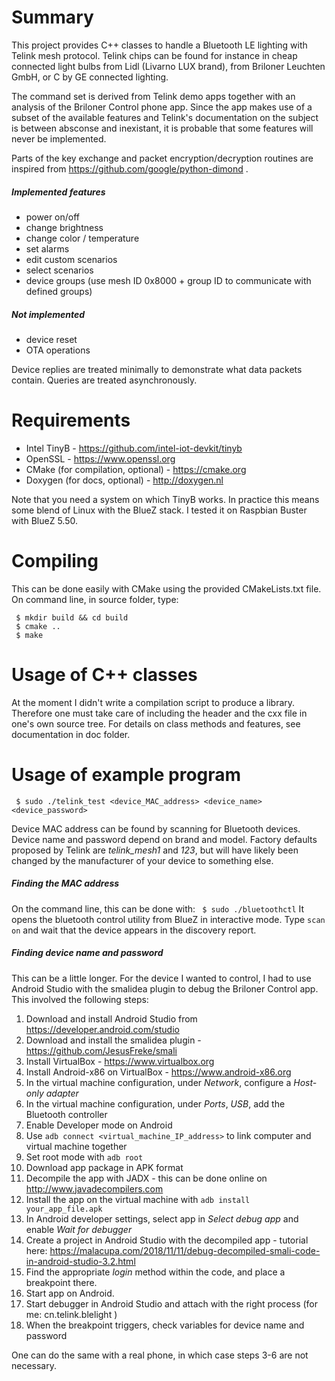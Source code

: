 # Summary
This project provides C++ classes to handle a Bluetooth LE lighting with Telink mesh protocol. Telink chips can be found for instance in cheap connected light bulbs from Lidl (Livarno LUX brand), from Briloner Leuchten GmbH, or C by GE connected lighting.

The command set is derived from Telink demo apps together with an analysis of the Briloner Control phone app. Since the app makes use of a subset of the available features and Telink's documentation on the subject is between absconse and inexistant, it is probable that some features will never be implemented.

Parts of the key exchange and packet encryption/decryption routines are inspired from https://github.com/google/python-dimond .

##### Implemented features
 * power on/off
 * change brightness
 * change color / temperature
 * set alarms
 * edit custom scenarios
 * select scenarios
 * device groups (use mesh ID 0x8000 + group ID to communicate with defined groups)

##### Not implemented
 * device reset
 * OTA operations

Device replies are treated minimally to demonstrate what data packets contain. Queries are treated asynchronously.

# Requirements
- Intel TinyB - https://github.com/intel-iot-devkit/tinyb
- OpenSSL - https://www.openssl.org
- CMake (for compilation, optional) - https://cmake.org
- Doxygen (for docs, optional) - http://doxygen.nl

Note that you need a system on which TinyB works. In practice this means some blend of Linux with the BlueZ stack. I tested it on Raspbian Buster with BlueZ 5.50.

# Compiling
This can be done easily with CMake using the provided CMakeLists.txt file.
On command line, in source folder, type:
```
 $ mkdir build && cd build
 $ cmake ..
 $ make
```

# Usage of C++ classes
At the moment I didn't write a compilation script to produce a library. Therefore one must take care of including the header and the cxx file in one's own source tree.
For details on class methods and features, see documentation in doc folder.

# Usage of example program
` $ sudo ./telink_test <device_MAC_address> <device_name> <device_password>`

Device MAC address can be found by scanning for Bluetooth devices. Device name and password depend on brand and model. Factory defaults proposed by Telink are *telink_mesh1* and *123*, but will have likely been changed by the manufacturer of your device to something else.

##### Finding the MAC address
On the command line, this can be done with:
` $ sudo ./bluetoothctl`
It opens the bluetooth control utility from BlueZ in interactive mode. Type `scan on` and wait that the device appears in the discovery report.

##### Finding device name and password
This can be a little longer. For the device I wanted to control, I had to use Android Studio with the smalidea plugin to debug the Briloner Control app. This involved the following steps:
1. Download and install Android Studio from https://developer.android.com/studio
2. Download and install the smalidea plugin - https://github.com/JesusFreke/smali
3. Install VirtualBox - https://www.virtualbox.org
4. Install Android-x86 on VirtualBox - https://www.android-x86.org
5. In the virtual machine configuration, under *Network*, configure a *Host-only adapter*
6. In the virtual machine configuration, under *Ports*, *USB*, add the Bluetooth controller
7. Enable Developer mode on Android
8. Use `adb connect <virtual_machine_IP_address>` to link computer and virtual machine together
9. Set root mode with `adb root`
10. Download app package in APK format
11. Decompile the app with JADX - this can be done online on http://www.javadecompilers.com
12. Install the app on the virtual machine with `adb install your_app_file.apk`
13. In Android developer settings, select app in *Select debug app* and enable *Wait for debugger*
14. Create a project in Android Studio with the decompiled app - tutorial here: https://malacupa.com/2018/11/11/debug-decompiled-smali-code-in-android-studio-3.2.html
15. Find the appropriate *login* method within the code, and place a breakpoint there.
16. Start app on Android.
17. Start debugger in Android Studio and attach with the right process (for me: cn.telink.blelight )
18. When the breakpoint triggers, check variables for device name and password

One can do the same with a real phone, in which case steps 3-6 are not necessary.
